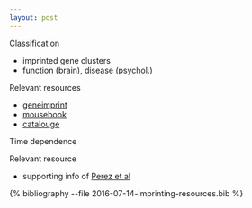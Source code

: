 ```yaml
---
layout: post
---
```


Classification

* imprinted gene clusters
* function (brain), disease (psychol.)

Relevant resources

* [geneimprint]
* [mousebook]
* [catalouge]

Time dependence

Relevant resource

* supporting info of [Perez et al][perez]

{% bibliography --file 2016-07-14-imprinting-resources.bib  %}

[geneimprint]: http://geneimprint.com
[mousebook]: http://www.mousebook.org/mousebook-catalogs/imprinting-resource
[catalouge]: http://igc.otago.ac.nz
[perez]: http://elifesciences.org/content/4/e07860v2/article-data
